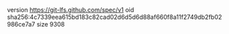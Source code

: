 version https://git-lfs.github.com/spec/v1
oid sha256:4c7339eea615bd183c82cad02d6d5d6d88af660f8a11f2749db2fb02986ce7a7
size 9308
